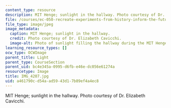 ```yaml
---
content_type: resource
description: MIT Henge; sunlight in the hallway. Photo courtesy of Dr. Elizabeth Cavicchi.
file: /courses/ec-050-recreate-experiments-from-history-inform-the-future-from-the-past-galileo-january-iap-2010/a461790cd54aad5943d17b89ef4a4ec8_IMG_4207.jpg
file_type: image/jpeg
image_metadata:
  caption: MIT Henge; sunlight in the hallway.
  credit: Photo courtesy of Dr. Elizabeth Cavicchi.
  image-alt: Photo of sunlight filling the hallway during the MIT Henge.
learning_resource_types: []
ocw_type: OCWImage
parent_title: Light
parent_type: CourseSection
parent_uid: bc4e345a-0995-d6fb-e46e-dc056e61274a
resourcetype: Image
title: IMG_4207.jpg
uid: a461790c-d54a-ad59-43d1-7b89ef4a4ec8
---
```

MIT Henge; sunlight in the hallway. Photo courtesy of Dr. Elizabeth Cavicchi.